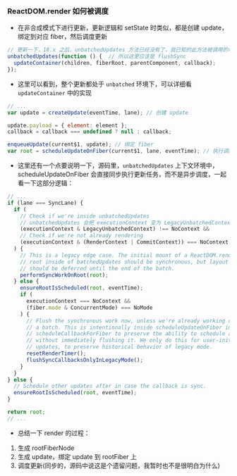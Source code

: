 
### ReactDOM.render 如何被调度

- 在非合成模式下进行更新，更新逻辑和 setState 时类似，都是创建 update，绑定到对应 fiber，然后调度更新

```js
// 更新一下，18.x 之后，unbatchedUpdates 方法已经没有了，我已知的此方法被调用的地方，都已经被 flushSync 代替了
unbatchedUpdates(function () {  // 所以这里应该是 flushSync
  updateContainer(children, fiberRoot, parentComponent, callback);
});
```

- 这里可以看到，整个更新都处于 `unbatched` 环境下，可以详细看 `updateContainer` 中的实现

```js
// ...
var update = createUpdate(eventTime, lane); // 创建 update

update.payload = { element: element };
callback = callback === undefined ? null : callback;

enqueueUpdate(current$1, update); // 绑定 fiber
var root = scheduleUpdateOnFiber(current$1, lane, eventTime); // 执行调度
```

- 这里还有一个点要说明一下，源码里，`unbatchedUpdates` 上下文环境中，scheduleUpdateOnFiber 会直接同步执行更新任务，而不是异步调度，一起看一下这部分逻辑：

```js
// ...
if (lane === SyncLane) {
  if (
    // Check if we're inside unbatchedUpdates
    // unbatchedUpdates 会把 executionContext 变为 LegacyUnbatchedContext，还记得吗
    (executionContext & LegacyUnbatchedContext) !== NoContext &&
    // Check if we're not already rendering
    (executionContext & (RenderContext | CommitContext)) === NoContext
  ) {
    // This is a legacy edge case. The initial mount of a ReactDOM.render-ed
    // root inside of batchedUpdates should be synchronous, but layout updates
    // should be deferred until the end of the batch.
    performSyncWorkOnRoot(root);
  } else {
    ensureRootIsScheduled(root, eventTime);
    if (
      executionContext === NoContext &&
      (fiber.mode & ConcurrentMode) === NoMode
    ) {
      // Flush the synchronous work now, unless we're already working or inside
      // a batch. This is intentionally inside scheduleUpdateOnFiber instead of
      // scheduleCallbackForFiber to preserve the ability to schedule a callback
      // without immediately flushing it. We only do this for user-initiated
      // updates, to preserve historical behavior of legacy mode.
      resetRenderTimer();
      flushSyncCallbacksOnlyInLegacyMode();
    }
  }
} else {
  // Schedule other updates after in case the callback is sync.
  ensureRootIsScheduled(root, eventTime);
}

return root;
// ...
```

- 总结一下 render 的过程：

1. 生成 rootFiberNode
2. 生成 update，绑定 update 到 rootFiber 上
3. 调度更新(同步的，源码中说这是个遗留问题，我暂时也不是很明白为什么)
